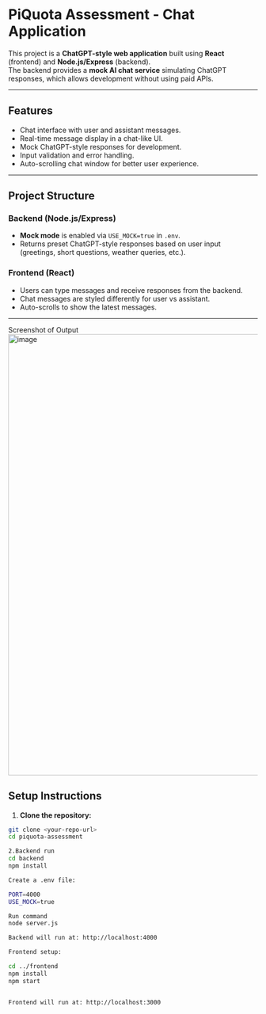 # PiQuota Assessment - Chat Application

This project is a **ChatGPT-style web application** built using **React** (frontend) and **Node.js/Express** (backend).  
The backend provides a **mock AI chat service** simulating ChatGPT responses, which allows development without using paid APIs.

---

## Features

- Chat interface with user and assistant messages.
- Real-time message display in a chat-like UI.
- Mock ChatGPT-style responses for development.
- Input validation and error handling.
- Auto-scrolling chat window for better user experience.

---

## Project Structure

### Backend (Node.js/Express)


- **Mock mode** is enabled via `USE_MOCK=true` in `.env`.
- Returns preset ChatGPT-style responses based on user input (greetings, short questions, weather queries, etc.).

### Frontend (React)


- Users can type messages and receive responses from the backend.
- Chat messages are styled differently for user vs assistant.
- Auto-scrolls to show the latest messages.

---
Screenshot of Output
<img width="1837" height="892" alt="image" src="https://github.com/user-attachments/assets/001a2696-8322-464b-966f-4ea89bea182a" />


## Setup Instructions

1. **Clone the repository:**

```bash
git clone <your-repo-url>
cd piquota-assessment

2.Backend run
cd backend
npm install

Create a .env file:

PORT=4000
USE_MOCK=true

Run command 
node server.js

Backend will run at: http://localhost:4000

Frontend setup:

cd ../frontend
npm install
npm start


Frontend will run at: http://localhost:3000



